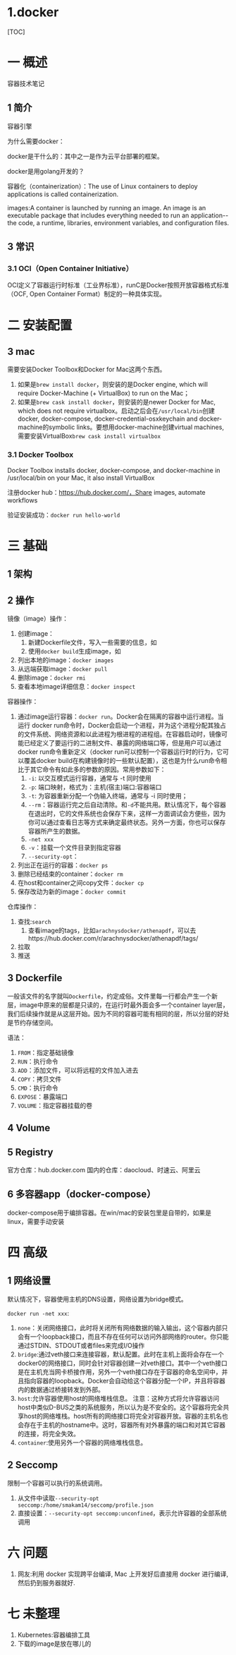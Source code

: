 # 1.docker
[TOC]
# 一 概述
容器技术笔记

## 1 简介
容器引擎

为什么需要docker：

docker是干什么的：其中之一是作为云平台部署的框架。

docker是用golang开发的？

容器化（containerization）：The use of Linux containers to deploy applications is called containerization.

images:A container is launched by running an image. An image is an executable package that includes everything needed to run an application--the code, a runtime, libraries, environment variables, and configuration files.

## 3 常识
### 3.1 OCI（Open Container Initiative）
OCI定义了容器运行时标准（工业界标准），runC是Docker按照开放容器格式标准（OCF, Open Container Format）制定的一种具体实现。

# 二 安装配置
## 3 mac
需要安装Docker Toolbox和Docker for Mac这两个东西。
1. 如果是`brew install docker`，则安装的是Docker engine, which will require Docker-Machine (+ VirtualBox) to run on the Mac；
2. 如果是`brew cask install docker`，则安装的是newer Docker for Mac, which does not require virtualbox。启动之后会在`/usr/local/bin`创建docker, docker-compose, docker-credential-osxkeychain and docker-machine的symbolic links。要想用docker-machine创建virtual machines, 需要安装VirtualBox`brew cask install virtualbox`

### 3.1 Docker Toolbox
Docker Toolbox installs docker, docker-compose, and docker-machine in /usr/local/bin on your Mac, it also install VirtualBox

注册docker hub：https://hub.docker.com/，Share images, automate workflows

验证安装成功：`docker run hello-world`

# 三 基础
## 1 架构
## 2 操作
镜像（image）操作：
1. 创建image：
    1. 新建Dockerfile文件，写入一些需要的信息，如
    2. 使用`docker build`生成image，如
2. 列出本地的image：`docker images`
3. 从远端获取image：`docker pull`
4. 删除image：`docker rmi`
5. 查看本地image详细信息：`docker inspect`
   
容器操作：
1. 通过image运行容器：`docker run`。Docker会在隔离的容器中运行进程。当运行 docker run命令时，Docker会启动一个进程，并为这个进程分配其独占的文件系统、网络资源和以此进程为根进程的进程组。在容器启动时，镜像可能已经定义了要运行的二进制文件、暴露的网络端口等，但是用户可以通过docker run命令重新定义（docker run可以控制一个容器运行时的行为，它可以覆盖docker build在构建镜像时的一些默认配置），这也是为什么run命令相比于其它命令有如此多的参数的原因。常用参数如下：
    1. `-i`: 以交互模式运行容器，通常与 -t 同时使用
    2. `-p`: 端口映射，格式为：主机(宿主)端口:容器端口
    3. `-t`: 为容器重新分配一个伪输入终端，通常与 -i 同时使用；
    4. `--rm`：容器运行完之后自动清除。和`-d`不能共用。默认情况下，每个容器在退出时，它的文件系统也会保存下来，这样一方面调试会方便些，因为你可以通过查看日志等方式来确定最终状态。另外一方面，你也可以保存容器所产生的数据。
    5. `-net xxx`
    6. `-v`：挂载一个文件目录到指定容器
    7. `--security-opt`：
2. 列出正在运行的容器：`docker ps`
3. 删除已经结束的container：`docker rm`
4. 在host和container之间copy文件：`docker cp`
5. 保存改动为新的image：`docker commit`

仓库操作：
1. 查找:`search`
    1. 查看image的tags，比如`arachnysdocker/athenapdf`，可以去https://hub.docker.com/r/arachnysdocker/athenapdf/tags/
2. 拉取
3. 推送


## 3 Dockerfile
一般该文件的名字就叫`Dockerfile`，约定成俗。文件里每一行都会产生一个新层，image中原来的层都是只读的，在运行时最外面会多一个container layer层，我们后续操作就是从这层开始。因为不同的容器可能有相同的层，所以分层的好处是节约存储空间。 

语法：
1. `FROM`：指定基础镜像
2. `RUN`：执行命令
3. `ADD`：添加文件，可以将远程的文件加入进去
4. `COPY`：拷贝文件
5. `CMD`：执行命令
6. `EXPOSE`：暴露端口
7. `VOLUME`：指定容器挂载的卷

## 4 Volume

## 5 Registry
官方仓库：hub.docker.com
国内的仓库：daocloud、时速云、阿里云

## 6 多容器app（docker-compose）
docker-compose用于编排容器。在win/mac的安装包里是自带的，如果是linux，需要手动安装

# 四 高级
## 1 网络设置
默认情况下，容器使用主机的DNS设置，网络设置为bridge模式。

`docker run -net xxx`:
1. `none`：关闭网络接口，此时将关闭所有网络数据的输入输出，这个容器内部只会有一个loopback接口，而且不存在任何可以访问外部网络的router。你只能通过STDIN、STDOUT或者files来完成I/O操作
2. `bridge`:通过veth接口来连接容器，默认配置。此时在主机上面将会存在一个docker0的网络接口，同时会针对容器创建一对veth接口。其中一个veth接口是在主机充当网卡桥接作用，另外一个veth接口存在于容器的命名空间中，并且指向容器的loopback。Docker会自动给这个容器分配一个IP，并且将容器内的数据通过桥接转发到外部。
3. `host`:允许容器使用host的网络堆栈信息。 注意：这种方式将允许容器访问host中类似D-BUS之类的系统服务，所以认为是不安全的。这个容器将完全共享host的网络堆栈。host所有的网络接口将完全对容器开放。容器的主机名也会存在于主机的hostname中。这时，容器所有对外暴露的端口和对其它容器的连接，将完全失效。
4. `container`:使用另外一个容器的网络堆栈信息。

## 2 Seccomp
限制一个容器可以执行的系统调用。
1. 从文件中读取`--security-opt seccomp:/home/smakam14/seccomp/profile.json`
2. 直接设置：`--security-opt seccomp:unconfined`，表示允许容器的全部系统调用

# 六 问题
1. 网友:利用 docker 实现跨平台编译, Mac 上开发好后直接用 docker 进行编译, 然后扔到服务器就好.

# 七 未整理
1. Kubernetes:容器编排工具
2. 下载的image是放在哪儿的